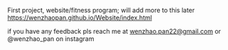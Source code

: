 First project, website/fitness program; will add more to this later
https://wenzhaopan.github.io/Website/index.html

if you have any feedback pls reach me at wenzhao.pan22@gmail.com or @wenzhao_pan on instagram
